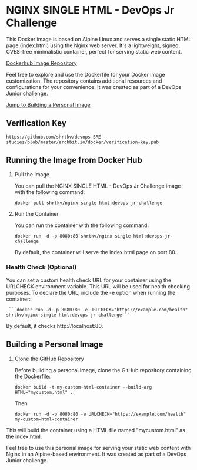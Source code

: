 # NGINX SINGLE HTML - DevOps Jr Challenge

This Docker image is based on Alpine Linux and serves a single static HTML page (index.html) using the Nginx web server. It's a lightweight, signed, CVES-free minimalistic container, perfect for serving static web content.

[Dockerhub Image Repository](https://hub.docker.com/repository/docker/shrtkv/nginx-single-html/)


Feel free to explore and use the Dockerfile for your Docker image customization. The repository contains additional resources and configurations for your convenience. It was created as part of a DevOps Junior challenge.

[Jump to Building a Personal Image](#building-a-personal-image)

## Verification Key 

 ```https://github.com/shrtkv/devops-SRE-studies/blob/master/archbit.io/docker/verification-key.pub```


## Running the Image from Docker Hub

1. Pull the Image
   
    You can pull the NGINX SINGLE HTML - DevOps Jr Challenge image with the following command:
  
    ```docker pull shrtkv/nginx-single-html:devops-jr-challenge```
  
2. Run the Container
   
    You can run the container with the following command:
  
     ```docker run -d -p 8080:80 shrtkv/nginx-single-html:devops-jr-challenge```
   
     By default, the container will serve the index.html page on port 80.
   

### Health Check (Optional)

You can set a custom health check URL for your container using the URLCHECK environment variable. This URL will be used for health checking purposes. To declare the URL, include the -e option when running the container:

     ```docker run -d -p 8080:80 -e URLCHECK="https://example.com/health" shrtkv/nginx-single-html:devops-jr-challenge```

   
   By default, it checks http://localhost:80.




## Building a Personal Image

1. Clone the GitHub Repository
   
    Before building a personal image, clone the GitHub repository containing the Dockerfile:

     ```docker build -t my-custom-html-container --build-arg HTML="mycustom.html" .```
   
    Then

     ```docker run -d -p 8080:80 -e URLCHECK="https://example.com/health" my-custom-html-container```

This will build the container using a HTML file named "mycustom.html" as the index.html. 

Feel free to use this personal image for serving your static web content with Nginx in an Alpine-based environment. It was created as part of a DevOps Junior challenge.
   

